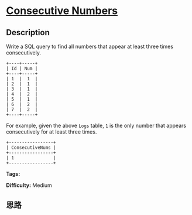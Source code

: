 # [Consecutive Numbers][title]

## Description

Write a SQL query to find all numbers that appear at least three times
consecutively.
            +----+-----+    | Id | Num |    +----+-----+    | 1  |  1  |    | 2  |  1  |    | 3  |  1  |    | 4  |  2  |    | 5  |  1  |    | 6  |  2  |    | 7  |  2  |    +----+-----+    

For example, given the above `Logs` table, `1` is the only number that appears
consecutively for at least three times.
            +-----------------+    | ConsecutiveNums |    +-----------------+    | 1               |    +-----------------+    


**Tags:** 

**Difficulty:** Medium

## 思路

[title]: https://leetcode.com/problems/consecutive-numbers
